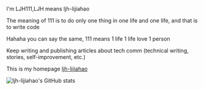  I'm LJH111,LJH means ljh-lijiahao
 
 The meaning of 111 is to do only one thing in one life and one life, and that is to write code
 
 Hahaha you can say the same, 111 means 1 life 1 life love 1 person
 
 Keep writing and publishing articles about tech comm (technical writing, stories, self-improvement, etc.)
 
 This is my homepage [ljh-lijiahao](https://ljh-lijiahao.github.io)
 
 
 ![ljh-lijiahao's GitHub stats](https://github-readme-stats.vercel.app/api?username=ljh-lijiahao&show_icons=true&theme=flag-india)
 
